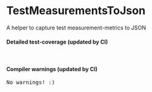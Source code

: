 # TestMeasurementsToJson

A helper to capture test measurement-metrics to JSON

####  Detailed test-coverage (updated by CI)
<pre>

</pre>

#### Compiler warnings (updated by CI)
<pre>
No warnings! :)
</pre>

